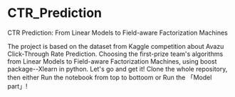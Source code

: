 # CTR_Prediction
CTR Prediction: From Linear Models to Field-aware Factorization Machines

The project is based on the dataset from Kaggle competition about Avazu Click-Through Rate Prediction.
Choosing the first-prize team's algorithms from Linear Models to Field-aware Factorization Machines, using boost package--Xlearn in python. 
Let's go and get it!
Clone the whole repository, then either Run the notebook from top to bottoom or Run  the 「Model part」!
